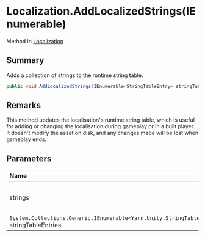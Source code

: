 # Localization.AddLocalizedStrings(IEnumerable<StringTableEntry>)

Method in [Localization](/api/csharp/yarn.unity.localization.md)

## Summary


Adds a collection of strings to the runtime string table.


```csharp
public void AddLocalizedStrings(IEnumerable<StringTableEntry> stringTableEntries)
```

## Remarks


This method updates the localisation's runtime string table, which
is useful for adding or changing the localisation during gameplay or
in a built player. It doesn't modify the asset on disk, and any
changes made will be lost when gameplay ends.


## Parameters

|Name|Description|
|:---|:---|
| strings|The collection of  <a href="yarn.unity.stringtableentry.md">StringTableEntry</a>  objects to add.|
|`System.Collections.Generic.IEnumerable<Yarn.Unity.StringTableEntry>` stringTableEntries||

